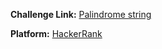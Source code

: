 **Challenge Link:** [Palindrome string](https://www.hackerrank.com/contests/90-days-of-coding/challenges/palindrome-string-12-1)

**Platform:** [HackerRank](https://hackerrank.com/)
